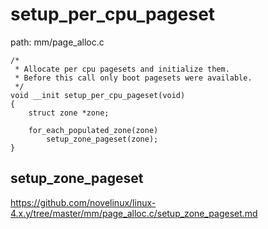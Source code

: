 setup_per_cpu_pageset
========================================

path: mm/page_alloc.c
```
/*
 * Allocate per cpu pagesets and initialize them.
 * Before this call only boot pagesets were available.
 */
void __init setup_per_cpu_pageset(void)
{
    struct zone *zone;

    for_each_populated_zone(zone)
        setup_zone_pageset(zone);
}
```

setup_zone_pageset
----------------------------------------

https://github.com/novelinux/linux-4.x.y/tree/master/mm/page_alloc.c/setup_zone_pageset.md
